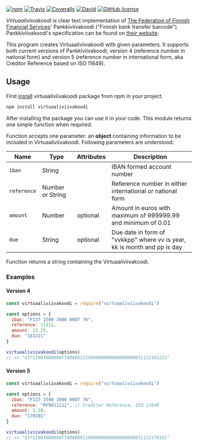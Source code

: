[![npm](https://img.shields.io/npm/v/virtuaaliviivakoodi.svg)](https://www.npmjs.com/package/virtuaaliviivakoodi)
[![Travis](https://img.shields.io/travis/akselinurmio/virtuaaliviivakoodi.svg)](https://travis-ci.org/akselinurmio/virtuaaliviivakoodi)
[![Coveralls](https://img.shields.io/coveralls/akselinurmio/virtuaaliviivakoodi.svg)](https://coveralls.io/github/akselinurmio/virtuaaliviivakoodi)
[![David](https://img.shields.io/david/akselinurmio/virtuaaliviivakoodi.svg)](https://david-dm.org/akselinurmio/virtuaaliviivakoodi)
[![GitHub license](https://img.shields.io/badge/license-MIT-blue.svg)](https://raw.githubusercontent.com/akselinurmio/virtuaaliviivakoodi/master/LICENSE)

*Virtuaaliviivakoodi* is clear text implementation of [The Federation of Finnish Financial Services](http://www.finanssiala.fi/en)' Pankkiviivakoodi ("Finnish bank transfer barcode"). Pankkiviivakoodi's specification can be found on [their website](http://www.finanssiala.fi/maksujenvalitys/dokumentit/Pankkiviivakoodi-opas.pdf "Pankkiviivakoodi-opas").

This program creates Virtuaaliviivakoodi with given parameters. It supports both current versions of Pankkiviivakoodi, version 4 (reference number in national form) and version 5 (reference number in international form, aka Creditor Reference based on ISO 11649).

## Usage

First [install](https://docs.npmjs.com/getting-started/installing-npm-packages-locally "Installing npm packages locally") virtuaaliviivakoodi package from npm in your project.

```sh
npm install virtuaaliviivakoodi
```

After installing the package you can use it in your code. This module returns one simple function when required.

Function accepts one parameter: an **object** containing information to be included in Virtuaaliviivakoodi. Following parameters are understood:

| Name | Type | Attributes | Description |
| --- | --- | --- | --- |
| `iban` | String | | IBAN formed account number |
| `reference` | Number or String | | Reference number in either international or national form |
| `amount` | Number | optional | Amount in euros with maximum of 999999.99 and minimum of 0.01 |
| `due` | String | optional | Due date in form of "vvkkpp" where vv is year, kk is month and pp is day |

Function returns a string containing the Virtuaaliviivakoodi.

### Examples

#### Version 4

```javascript
const virtuaaliviivakoodi = require("virtuaaliviivakoodi")

const options = {
  iban: "FI37 1590 3000 0007 76",
  reference: 11112,
  amount: 12.25,
  due: "161221"
}

virtuaaliviivakoodi(options)
// => "437159030000007760000122500000000000000000011112161221"
```

#### Version 5

```javascript
const virtuaaliviivakoodi = require("virtuaaliviivakoodi")

const options = {
  iban: "FI37 1590 3000 0007 76",
  reference: "RF9811112", // Creditor Reference, ISO 11649
  amount: 1.10,
  due: "170101"
}

virtuaaliviivakoodi(options)
// => "537159030000007760000011098000000000000000011112170101"
```
